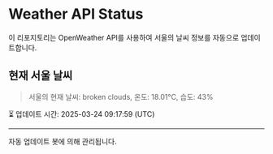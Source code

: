 
# Weather API Status

이 리포지토리는 OpenWeather API를 사용하여 서울의 날씨 정보를 자동으로 업데이트합니다.

## 현재 서울 날씨
> 서울의 현재 날씨: broken clouds, 온도: 18.01°C, 습도: 43%

⏳ 업데이트 시간: 2025-03-24 09:17:59 (UTC)

---
자동 업데이트 봇에 의해 관리됩니다.
